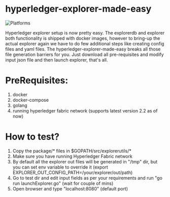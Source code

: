 # hyperledger-explorer-made-easy
![Platforms](https://img.shields.io/badge/platform-osx%20%7C%20linux-lightgray.svg)

Hyperledger explorer setup is now pretty easy. The explorerdb and explorer both functionality is shipped with docker images, however to bring-up the actual explorer again we have to do few additional steps like creating config files and yaml files. The
hyperledger-explorer-made-easy breaks all those file generation barriers for you. Just download all pre-requisites and modify input json file and then launch explorer, that's all.

# PreRequisites:
1. docker
2. docker-compose
3. golang
4. running hyperledger fabric network (supports latest version 2.2 as of now)

# How to test?
  1. Copy the package/* files in $GOPATH/src/explorerutils/*
  2. Make sure you have running Hyperledger Fabric network
  3. By default all the explorer out files will be generated in "/tmp" dir, but you can set env variable to override it (export EXPLORER_OUT_CONFIG_PATH=/your/explorer/out/path)
  3. Go to test dir and edit input fields as per your requirements and run "go run launchExplorer.go" (wait for couple of mins)
  4. Open browser and type "localhost:8080" (default port)
